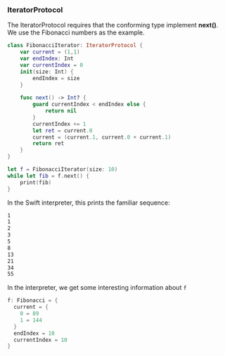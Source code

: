 ### IteratorProtocol

The IteratorProtocol requires that the conforming type implement **next()**.  We use the Fibonacci numbers as the example.

```swift
class FibonacciIterator: IteratorProtocol {
    var current = (1,1)
    var endIndex: Int
    var currentIndex = 0
    init(size: Int) { 
        endIndex = size 
    }
    
    func next() -> Int? {
        guard currentIndex < endIndex else { 
            return nil 
        }
        currentIndex += 1
        let ret = current.0
        current = (current.1, current.0 + current.1)
        return ret
    }
}

let f = FibonacciIterator(size: 10)
while let fib = f.next() {
    print(fib)
}
```

In the Swift interpreter, this prints the familiar sequence:

```bash
1
1
2
3
5
8
13
21
34
55
```

In the interpreter, we get some interesting information about ``f``

```swift
f: Fibonacci = {
  current = {
    0 = 89
    1 = 144
  }
  endIndex = 10
  currentIndex = 10
}
```